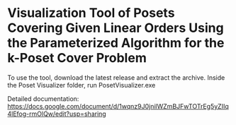 # Visualization Tool of Posets Covering Given Linear Orders Using the Parameterized Algorithm for the k-Poset Cover Problem

To use the tool, download the latest release and extract the archive. Inside the Poset Visualizer folder, run PosetVisualizer.exe

Detailed documentation: https://docs.google.com/document/d/1wqnz9J0jnilWZmBJFwTOTrEg5yZIIq4lEfog-rmOlQw/edit?usp=sharing
